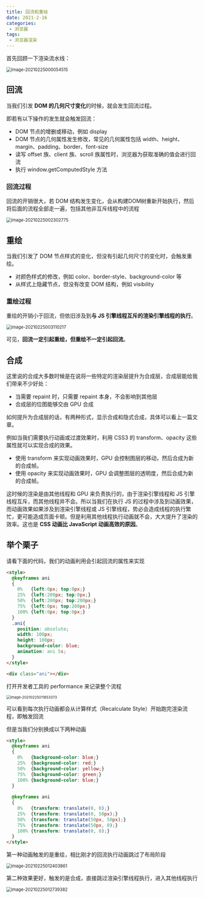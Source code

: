 ```yaml
---
title: 回流和重绘
date: 2021-2-16
categories:
 - 浏览器
tags:
 - 浏览器渲染
---
```


首先回顾一下渲染流水线：

<img src="@img/image-20210225000054515.png" alt="image-20210225000054515" style="zoom:80%;" />



## 回流

当我们引发 **DOM 的几何尺寸变化**的时候，就会发生回流过程。

即若有以下操作的发生就会触发回流：

+ DOM 节点的增删或移动，例如 display
+ DOM 节点的几何属性发生修改，常见的几何属性包括 width、height、margin、padding、border、font-size
+ 读写 offset 族、client 族、scroll 族属性时，浏览器为获取准确的值会进行回流
+ 执行 window.getComputedStyle 方法

### 回流过程

回流的开销很大，若 DOM 结构发生变化，会从构建DOM树重新开始执行，然后将后面的流程全部走一遍，包括其他非互斥线程中的流程

<img src="@img/image-20210225002302775.png" alt="image-20210225002302775" style="zoom:80%;" />



## 重绘

当我们引发了 DOM 节点样式的变化，但没有引起几何尺寸的变化时，会触发重绘。

+ 对颜色样式的修改，例如 color、border-style、background-color 等
+ 从样式上隐藏节点，但没有改变 DOM 结构，例如 visibility

### 重绘过程

重绘的开销小于回流，但依旧涉及到**与 JS 引擎线程互斥的渲染引擎线程的执行**。

<img src="@img/image-20210225003110217.png" alt="image-20210225003110217" style="zoom:80%;" />

可见，**回流一定引起重绘，但重绘不一定引起回流**。



## 合成

这里说的合成大多数时候是在说将一些特定的渲染层提升为合成层，合成层能给我们带来不少好处：

+ 当需要 repaint 时，只需要 repaint 本身，不会影响到其他层
+ 合成层的位图能够交由 GPU 合成

如何提升为合成层的话，有两种形式，显示合成和隐式合成，具体可以看上一篇文章。

例如当我们需要执行动画或过渡效果时，利用 CSS3 的 transform、opacity 这些属性就可以实现合成的效果。

+ 使用 transform 来实现动画效果时，GPU 会控制图层的移动，然后合成为新的合成帧。
+ 使用 opacity 来实现动画效果时，GPU 会调整图层的透明度，然后合成为新的合成帧。

这时候的渲染是由其他线程和 GPU 来负责执行的，由于渲染引擎线程和 JS 引擎线程互斥，而其他线程并不会。所以当我们在执行 JS 的过程中涉及到动画效果，而动画效果如果涉及到渲染引擎线程或 JS 引擎线程，势必会造成线程的执行繁忙，更可能造成页面卡顿。但是利用其他线程执行动画就不会，大大提升了渲染的效率。这也是 **CSS 动画比 JavaScript 动画高效的原因**。



## 举个栗子

请看下面的代码，我们的动画利用会引起回流的属性来实现

```html
<style>
  @keyframes ani
  {
    0%   {left:0px; top:0px;}
    25%  {left:200px; top:0px;}
    50%  {left:200px; top:200px;}
    75%  {left:0px; top:200px;}
    100% {left:0px; top:0px;}
  }
  .ani{
    position: absolute; 
    width: 100px;
    height: 100px;
    background-color: blue;
    animation: ani 5s;
  }
</style>

<div class="ani"></div>
```

打开开发者工具的 performance 来记录整个流程

<img src="@img/image-20210225011853373.png" alt="image-20210225011853373" style="zoom: 67%;" />

可以看到每次执行动画都会从计算样式（Recalculate Style）开始跑完渲染流程，即触发回流

但是当我们分别换成以下两种动画

```html
<style>
  @keyframes ani
  {
    0%   {background-color: blue;}
    25%  {background-color: red;}
    50%  {background-color: yellow;}
    75%  {background-color: green;}
    100% {background-color: blue;}
  }
    
  @keyframes ani
  {
    0%   {transform: translate(0, 0);}
    25%  {transform: translate(0, 50px);}
    50%  {transform: translate(50px, 50px);}
    75%  {transform: translate(50px, 0);}
    100% {transform: translate(0, 0);}
  }
</style>
```

第一种动画触发的是重绘，相比刚才的回流执行动画跳过了布局阶段

<img src="@img/image-20210225012403861.png" alt="image-20210225012403861" style="zoom:80%;" />

第二种效果更好，触发的是合成，直接跳过渲染引擎线程执行，进入其他线程执行

<img src="@img/image-20210225012739382.png" alt="image-20210225012739382" style="zoom:80%;" />